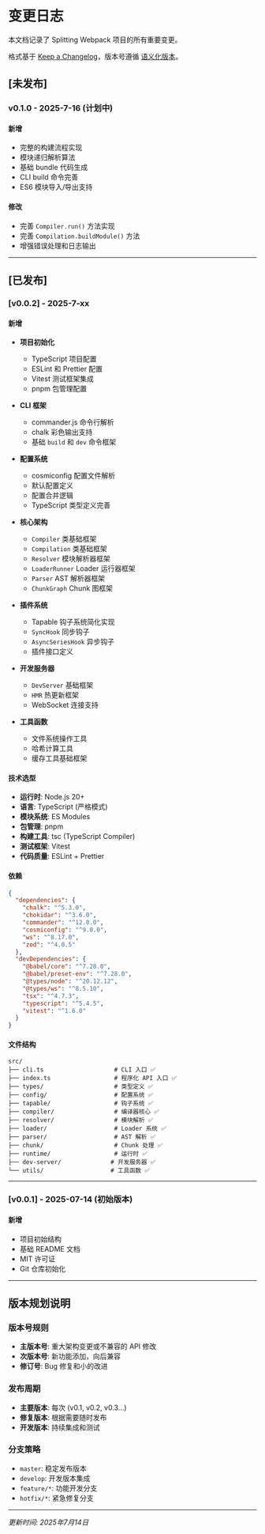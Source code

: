 # 变更日志

本文档记录了 Splitting Webpack 项目的所有重要变更。

格式基于 [Keep a Changelog](https://keepachangelog.com/zh-CN/1.0.0/)，版本号遵循 [语义化版本](https://semver.org/lang/zh-CN/)。

## [未发布]

### v0.1.0 - 2025-7-16 (计划中)

#### 新增

- 完整的构建流程实现
- 模块递归解析算法
- 基础 bundle 代码生成
- CLI build 命令完善
- ES6 模块导入/导出支持

#### 修改

- 完善 `Compiler.run()` 方法实现
- 完善 `Compilation.buildModule()` 方法
- 增强错误处理和日志输出

---

## [已发布]

### [v0.0.2] - 2025-7-xx

#### 新增

- **项目初始化**
  - TypeScript 项目配置
  - ESLint 和 Prettier 配置
  - Vitest 测试框架集成
  - pnpm 包管理配置

- **CLI 框架**
  - commander.js 命令行解析
  - chalk 彩色输出支持
  - 基础 `build` 和 `dev` 命令框架

- **配置系统**
  - cosmiconfig 配置文件解析
  - 默认配置定义
  - 配置合并逻辑
  - TypeScript 类型定义完善

- **核心架构**
  - `Compiler` 类基础框架
  - `Compilation` 类基础框架  
  - `Resolver` 模块解析器框架
  - `LoaderRunner` Loader 运行器框架
  - `Parser` AST 解析器框架
  - `ChunkGraph` Chunk 图框架

- **插件系统**
  - Tapable 钩子系统简化实现
  - `SyncHook` 同步钩子
  - `AsyncSeriesHook` 异步钩子
  - 插件接口定义

- **开发服务器**
  - `DevServer` 基础框架
  - `HMR` 热更新框架
  - WebSocket 连接支持

- **工具函数**
  - 文件系统操作工具
  - 哈希计算工具
  - 缓存工具基础框架

#### 技术选型

- **运行时**: Node.js 20+
- **语言**: TypeScript (严格模式)
- **模块系统**: ES Modules
- **包管理**: pnpm
- **构建工具**: tsc (TypeScript Compiler)
- **测试框架**: Vitest
- **代码质量**: ESLint + Prettier

#### 依赖

```json
{
  "dependencies": {
    "chalk": "^5.3.0",
    "chokidar": "^3.6.0", 
    "commander": "^12.0.0",
    "cosmiconfig": "^9.0.0",
    "ws": "^8.17.0",
    "zod": "^4.0.5"
  },
  "devDependencies": {
    "@babel/core": "^7.28.0",
    "@babel/preset-env": "^7.28.0", 
    "@types/node": "^20.12.12",
    "@types/ws": "^8.5.10",
    "tsx": "^4.7.3",
    "typescript": "^5.4.5",
    "vitest": "^1.6.0"
  }
}
```

#### 文件结构

```
src/
├── cli.ts                    # CLI 入口 ✅
├── index.ts                  # 程序化 API 入口 ✅
├── types/                    # 类型定义 ✅
├── config/                   # 配置系统 ✅
├── tapable/                  # 钩子系统 ✅
├── compiler/                 # 编译器核心 ✅
├── resolver/                 # 模块解析 ✅
├── loader/                   # Loader 系统 ✅
├── parser/                   # AST 解析 ✅
├── chunk/                    # Chunk 处理 ✅
├── runtime/                  # 运行时 ✅
├── dev-server/              # 开发服务器 ✅
└── utils/                   # 工具函数 ✅
```

---

### [v0.0.1] - 2025-07-14 (初始版本)

#### 新增

- 项目初始结构
- 基础 README 文档
- MIT 许可证
- Git 仓库初始化

---

## 版本规划说明

### 版本号规则

- **主版本号**: 重大架构变更或不兼容的 API 修改
- **次版本号**: 新功能添加，向后兼容
- **修订号**: Bug 修复和小的改进

### 发布周期

- **主要版本**: 每次 (v0.1, v0.2, v0.3...)
- **修复版本**: 根据需要随时发布
- **开发版本**: 持续集成和测试

### 分支策略

- `master`: 稳定发布版本
- `develop`: 开发版本集成
- `feature/*`: 功能开发分支
- `hotfix/*`: 紧急修复分支

---

*更新时间: 2025年7月14日* 